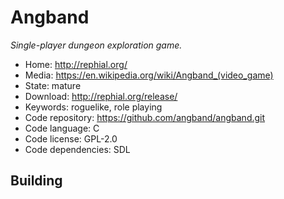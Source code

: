# Angband

_Single-player dungeon exploration game._

- Home: http://rephial.org/
- Media: <https://en.wikipedia.org/wiki/Angband_(video_game)>
- State: mature
- Download: http://rephial.org/release/
- Keywords: roguelike, role playing
- Code repository: https://github.com/angband/angband.git
- Code language: C
- Code license: GPL-2.0
- Code dependencies: SDL

## Building

